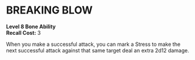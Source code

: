 # BREAKING BLOW

**Level 8 Bone Ability**  
**Recall Cost:** 3

When you make a successful attack, you can mark a Stress to make the next successful attack against that same target deal an extra 2d12 damage.